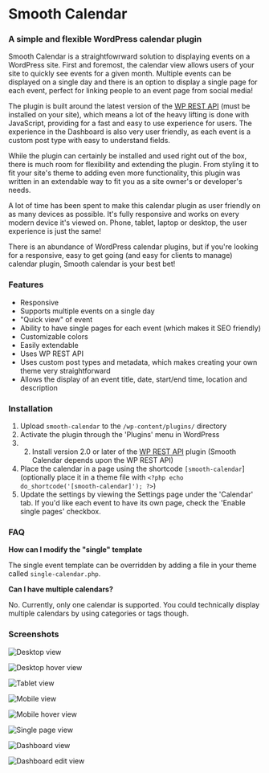 Smooth Calendar
==========

### A simple and flexible WordPress calendar plugin

Smooth Calendar is a straightfowrward solution to displaying events on a WordPress site. First and foremost, the calendar view allows users of your site to quickly see events for a given month. Multiple events can be displayed on a single day and there is an option to display a single page for each event, perfect for linking people to an event page from social media!

The plugin is built around the latest version of the [WP REST API](https://wordpress.org/plugins/rest-api/) (must be installed on your site), which means a lot of the heavy lifting is done with JavaScript, providing for a fast and easy to use experience for users. The experience in the Dashboard is also very user friendly, as each event is a custom post type with easy to understand fields.

While the plugin can certainly be installed and used right out of the box, there is much room for flexibility and extending the plugin. From styling it to fit your site's theme to adding even more functionality, this plugin was written in an extendable way to fit you as a site owner's or developer's needs.

A lot of time has been spent to make this calendar plugin as user friendly on as many devices as possible. It's fully responsive and works on every modern device it's viewed on. Phone, tablet, laptop or desktop, the user experience is just the same!

There is an abundance of WordPress calendar plugins, but if you're looking for a responsive, easy to get going (and easy for clients to manage) calendar plugin, Smooth calendar is your best bet!

### Features

- Responsive
- Supports multiple events on a single day
- "Quick view" of event
- Ability to have single pages for each event (which makes it SEO friendly)
- Customizable colors
- Easily extendable
- Uses WP REST API
- Uses custom post types and metadata, which makes creating your own theme very straightforward
- Allows the display of an event title, date, start/end time, location and description

### Installation

1. Upload `smooth-calendar` to the `/wp-content/plugins/` directory
2. Activate the plugin through the 'Plugins' menu in WordPress
3. 2. Install version 2.0 or later of the [WP REST API](https://wordpress.org/plugins/rest-api/) plugin (Smooth Calendar depends upon the WP REST API)
4. Place the calendar in a page using the shortcode `[smooth-calendar`] (optionally place it in a theme file with `<?php echo do_shortcode('[smooth-calendar]'); ?>`)
5. Update the settings by viewing the Settings page under the 'Calendar' tab. If you'd like each event to have its own page, check the 'Enable single pages' checkbox.

### FAQ

**How can I modify the "single" template**

The single event template can be overridden by adding a file in your theme called `single-calendar.php`.

**Can I have multiple calendars?**

No. Currently, only one calendar is supported. You could technically display multiple calendars by using categories or tags though.

### Screenshots

![Desktop view](/public/images/desktop-default.png?raw=true "Desktop view")

![Desktop hover view](/public/images/desktop.png?raw=true "Desktop hover view")

![Tablet view](/public/images/tablet.png?raw=true "Tablet view")

![Mobile view](/public/images/mobile-default.png?raw=true "Mobile view")

![Mobile hover view](/public/images/mobile.png?raw=true "Mobile hover view")

![Single page view](/public/images/single.png?raw=true "Single page view")

![Dashboard view](/public/images/dashboard.png?raw=true "Dashboard view")

![Dashboard edit view](/public/images/edit.png?raw=true "Dashboard edit view")
